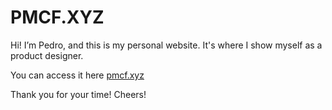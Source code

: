 # PMCF.XYZ

Hi! I’m Pedro, and this is my personal website. It's where I show myself as a product designer.

You can access it here [pmcf.xyz](https://www.pmcf.xyz)

Thank you for your time! Cheers!
